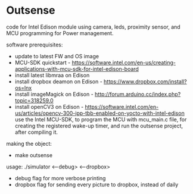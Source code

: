 # Outsense
code for Intel Edison module using camera, leds, proximity sensor, and MCU programming for Power management.

software prerequisites:
* update to latest FW and OS image
* MCU-SDK quickstart - https://software.intel.com/en-us/creating-applications-with-mcu-sdk-for-intel-edison-board
* install latest libmraa on Edison
* install dropbox deamon on Edison - https://www.dropbox.com/install?os=lnx
* install imageMagick on Edison - http://forum.arduino.cc/index.php?topic=318259.0
* install openCV3 on Edison - https://software.intel.com/en-us/articles/opencv-300-ipp-tbb-enabled-on-yocto-with-intel-edison
use the Intel MCU-SDK, to program the MCU with mcu_main.c file, for creating the registered wake-up timer, and run the outsense project, after compiling it.

making the object:
* make outsense

usage:
./simulator <--debug> <--dropbox>
* debug flag for more verbose printing
* dropbox flag for sending every picture to dropbox, instead of daily


